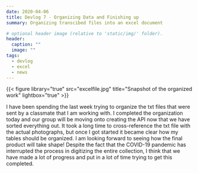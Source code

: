 ```yaml
---
date: 2020-04-06
title: Devlog 7 - Organizing Data and Finishing up  
summary: Organizing transcibed files into an excel document 

# optional header image (relative to 'static/img/' folder).
header:
  caption: ""
  image: ""
tags:
  - devlog
  - excel
  - news
---
```


{{< figure library="true" src="excelfile.jpg" title="Snapshot of the organized work" lightbox="true" >}}

I have been spending the last week trying to organize the txt files that were sent by a classmate that I am working with. I completed the organization today and our group will be moving onto creating the API now that we have sorted everything out. It took a long time to cross-reference the txt file with the actual photographs, but once I got started it became clear how my tables should be organized. I am looking forward to seeing how the final product will take shape! Despite the fact that the COVID-19 pandemic has interrupted the process in digitizing the entire collection, I think that we have made a lot of progress and put in a lot of time trying to get this completed. 
